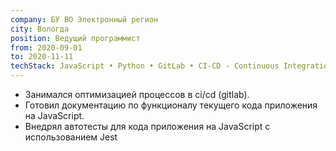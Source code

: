 ```yaml
---
company: БУ ВО Электронный регион
city: Вологда
position: Ведущий программист
from: 2020-09-01
to: 2020-11-11
techStack: JavaScript • Python • GitLab • CI-CD - Continuous Integration Continuous Delivery • QA - quality assurance • Техническая документация • Jest
---
```

- Занимался оптимизацией процессов в ci/cd (gitlab).
- Готовил документацию по функционалу текущего кода приложения на JavaScript.
- Внедрял автотесты для кода приложения на JavaScript с использованием Jest